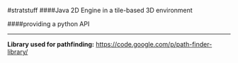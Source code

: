 #stratstuff
####Java 2D Engine in a tile-based 3D environment

####providing a python API

<hr>

**Library used for pathfinding:**
https://code.google.com/p/path-finder-library/
